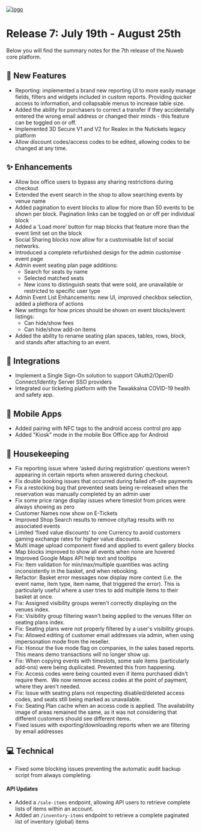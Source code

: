 [![logo](https://user-images.githubusercontent.com/57409655/115874120-a567c880-a43b-11eb-95ea-9297cfea6658.png)](/releases)


# Release 7: July 19th - August 25th
Below you will find the summary notes for the 7th release of the Nuweb core platform.


## 🚀 New Features
- Reporting: implemented a brand new reporting UI to more easily manage fields, filters and widgets included in custom reports. Providing quicker access to information, and collapsable menus to increase table size. 
- Added the ability for purchasers to correct a transfer if they accidentally entered the wrong email address or changed their minds - this feature can be toggled on or off.
- Implemented 3D Secure V1 and V2 for Realex in the Nutickets legacy platform
- Allow discount codes/access codes to be edited, allowing codes to be changed at any time.


## ✨ Enhancements
- Allow box office users to bypass any sharing restrictions during checkout
- Extended the event search in the shop to allow searching events by venue name
- Added pagination to event blocks to allow for more than 50 events to be shown per block. Pagination links can be toggled on or off per individual block
- Added a ‘Load more’ button for map blocks that feature more than the event limit set on the block
- Social Sharing blocks now allow for a customisable list of social networks.  
- Introduced a complete refurbished design for the admin customise event page
- Admin event seating plan page additions:
    - Search for seats by name
    - Selected matched seats
    - New icons to distinguish seats that were sold, are unavailable or restricted to specific user type
- Admin Event List Enhancements: new UI, improved checkbox selection, added a plethora of actions
- New settings for how prices should be shown on event blocks/event listings:
    - Can hide/show fees
    - Can hide/show add-on items
- Added the ability to rename seating plan spaces, tables, rows, block, and stands after attaching to an event.


## 🤝 Integrations
- Implement a Single Sign-On solution to support OAuth2/OpenID Connect/Identity Server SSO providers
- Integrated our ticketing platform with the Tawakkalna COVID-19 health and safety app.


## 📱 Mobile Apps
- Added pairing with NFC tags to the android access control pro app
- Added "Kiosk" mode in the mobile Box Office app for Android

## 🧹 Housekeeping
- Fix reporting issue where ‘asked during registration’ questions weren’t appearing in certain reports when answered during checkout.
- Fix double booking issues that occurred during failed off-site payments
- Fix a restocking bug that prevented seats being re-released when the reservation was manually completed by an admin user
- Fix some price range display issues where timeslot from prices were always showing as zero
- Customer Names now show on E-Tickets
- Improved Shop Search results to remove city/tag results with no associated events
- Limited ‘fixed value discounts’ to one Currency to avoid customers gaming exchange rates for higher value discounts.
- Multi image upload component fixed and applied to event gallery blocks
- Map blocks improved to show all events when none are hovered
- Improved Google Maps API help text and tooltips
- Fix: Item validation for min/max/multiple quantities was acting inconsistently in the basket, and when rebooking.
- Refactor: Basket error messages now display more context (i.e. the event name, item type, item name, that triggered the error). This is particularly useful where a user tries to add multiple items to their basket at once.
- Fix: Assigned visibility groups weren't correctly displaying on the venues index.
- Fix: Visibility group filtering wasn't being applied to the venues filter on seating plans index.
- Fix: Seating plans were not properly filtered by a user's visibility groups.
- Fix: Allowed editing of customer email addresses via admin, when using impersonation mode from the reseller.
- Fix: Honour the live mode flag on companies, in the sales based reports. This means demo transactions will no longer show up.
- Fix: When copying events with timeslots, some sale items (particularly add-ons) were being duplicated. Prevented this from happening.
- Fix: Access codes were being counted even if items purchased didn't require them.  We now remove access codes at the point of payment, where they aren't needed.
- Fix: Issue with seating plans not respecting disabled/deleted access codes, and seats still being marked as unavailable.
- Fix: Seating Plan cache when an access code is applied. The availability image of areas remained the same, as it was not considering that different customers should see different items.
- Fixed issues with exporting/downloading reports when we are filtering by email addresses


## 💻 Technical
- Fixed some blocking issues preventing the automatic audit backup script from always completing.

#### API Updates
- Added a `/sale-items` endpoint, allowing API users to retrieve complete lists of items within an account.
- Added an `/inventory-items` endpoint to retrieve a complete paginated list of inventory (global) items

<style>
  header, footer { display: none; }
  section { width: 100% }
</style>
